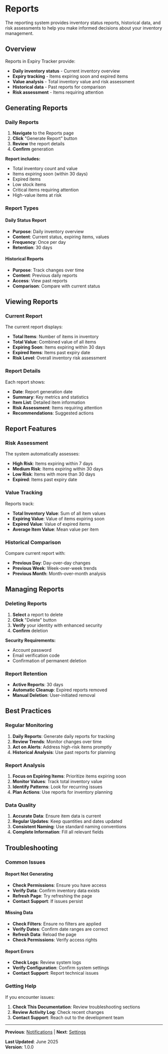 # Reports

The reporting system provides inventory status reports, historical data, and risk assessments to help you make informed decisions about your inventory management.

## Overview

Reports in Expiry Tracker provide:
- **Daily inventory status** - Current inventory overview
- **Expiry tracking** - Items expiring soon and expired items
- **Value analysis** - Total inventory value and risk assessment
- **Historical data** - Past reports for comparison
- **Risk assessment** - Items requiring attention

## Generating Reports

### Daily Reports

1. **Navigate** to the Reports page
2. **Click** "Generate Report" button
3. **Review** the report details
4. **Confirm** generation

**Report includes:**
- Total inventory count and value
- Items expiring soon (within 30 days)
- Expired items
- Low stock items
- Critical items requiring attention
- High-value items at risk

### Report Types

#### Daily Status Report
- **Purpose**: Daily inventory overview
- **Content**: Current status, expiring items, values
- **Frequency**: Once per day
- **Retention**: 30 days

#### Historical Reports
- **Purpose**: Track changes over time
- **Content**: Previous daily reports
- **Access**: View past reports
- **Comparison**: Compare with current status

## Viewing Reports

### Current Report

The current report displays:
- **Total Items**: Number of items in inventory
- **Total Value**: Combined value of all items
- **Expiring Soon**: Items expiring within 30 days
- **Expired Items**: Items past expiry date
- **Risk Level**: Overall inventory risk assessment

### Report Details

Each report shows:
- **Date**: Report generation date
- **Summary**: Key metrics and statistics
- **Item List**: Detailed item information
- **Risk Assessment**: Items requiring attention
- **Recommendations**: Suggested actions

## Report Features

### Risk Assessment

The system automatically assesses:
- **High Risk**: Items expiring within 7 days
- **Medium Risk**: Items expiring within 30 days
- **Low Risk**: Items with more than 30 days
- **Expired**: Items past expiry date

### Value Tracking

Reports track:
- **Total Inventory Value**: Sum of all item values
- **Expiring Value**: Value of items expiring soon
- **Expired Value**: Value of expired items
- **Average Item Value**: Mean value per item

### Historical Comparison

Compare current report with:
- **Previous Day**: Day-over-day changes
- **Previous Week**: Week-over-week trends
- **Previous Month**: Month-over-month analysis

## Managing Reports

### Deleting Reports

1. **Select** a report to delete
2. **Click** "Delete" button
3. **Verify** your identity with enhanced security
4. **Confirm** deletion

**Security Requirements:**
- Account password
- Email verification code
- Confirmation of permanent deletion

### Report Retention

- **Active Reports**: 30 days
- **Automatic Cleanup**: Expired reports removed
- **Manual Deletion**: User-initiated removal

## Best Practices

### Regular Monitoring

1. **Daily Reports**: Generate daily reports for tracking
2. **Review Trends**: Monitor changes over time
3. **Act on Alerts**: Address high-risk items promptly
4. **Historical Analysis**: Use past reports for planning

### Report Analysis

1. **Focus on Expiring Items**: Prioritize items expiring soon
2. **Monitor Values**: Track total inventory value
3. **Identify Patterns**: Look for recurring issues
4. **Plan Actions**: Use reports for inventory planning

### Data Quality

1. **Accurate Data**: Ensure item data is current
2. **Regular Updates**: Keep quantities and dates updated
3. **Consistent Naming**: Use standard naming conventions
4. **Complete Information**: Fill all relevant fields

## Troubleshooting

### Common Issues

#### Report Not Generating
- **Check Permissions**: Ensure you have access
- **Verify Data**: Confirm inventory data exists
- **Refresh Page**: Try refreshing the page
- **Contact Support**: If issues persist

#### Missing Data
- **Check Filters**: Ensure no filters are applied
- **Verify Dates**: Confirm date ranges are correct
- **Refresh Data**: Reload the page
- **Check Permissions**: Verify access rights

#### Report Errors
- **Check Logs**: Review system logs
- **Verify Configuration**: Confirm system settings
- **Contact Support**: Report technical issues

### Getting Help

If you encounter issues:

1. **Check This Documentation**: Review troubleshooting sections
2. **Review Activity Log**: Check recent changes
3. **Contact Support**: Reach out to the development team

---

**Previous**: [Notifications](./notifications.md) | **Next**: [Settings](./settings.md)

**Last Updated**: June 2025  
**Version**: 1.0.0 